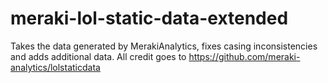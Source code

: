 # meraki-lol-static-data-extended
Takes the data generated by MerakiAnalytics, fixes casing inconsistencies and adds additional data.
All credit goes to https://github.com/meraki-analytics/lolstaticdata
